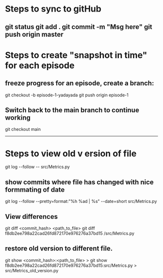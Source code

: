# Steps to sync to gitHub
git status
git add .
git commit -m "Msg here"
git push origin master
---
# Steps to create "snapshot in time" for each episode
## freeze progress for an episode, create a branch:
git checkout -b episode-1-yadayada
git push origin episode-1

## Switch back to the main branch to continue working
git checkout main

---
# Steps to view old v   ersion of file

git log --follow -- src/Metrics.py

## show commits where file has changed with nice formmating of date
git log --follow --pretty=format:"%h %ad | %s" --date=short src/Metrics.py

## View differences
git diff <commit_hash> <path_to_file>
git diff f8db2ee798a22cad26fd872170e976276a37bd15 /src/Metrics.py

## restore old version to different file.
git show <commit_hash>:<path_to_file> > <Path to file of different name>
git show f8db2ee798a22cad26fd872170e976276a37bd15:src/Metrics.py > src/Metrics_old_version.py

